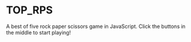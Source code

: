 # TOP_RPS

A best of five rock paper scissors game in JavaScript. Click the buttons in the middle to start playing!
